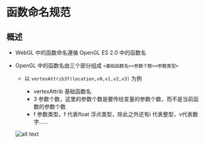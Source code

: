 # 函数命名规范

## 概述

+ WebGL 中的函数命名遵循 OpenGL ES 2.0 中的函数名
+ OpenGL 中的函数名由三个部分组成 `<基础函数名><参数个数><参数类型>`

  + 以 `vertexAttrib3f(location,v0,v1,v2,v3)` 为例

    + vertexAttrib 基础函数名
    + 3 参数个数，这里的参数个数是要传给变量的参数个数，而不是当前函数的参数个数
    + f 参数类型，f 代表float 浮点类型，除此之外还有i 代表整型，v代表数字……

  ![alt text](images/函数命名规范.png)
